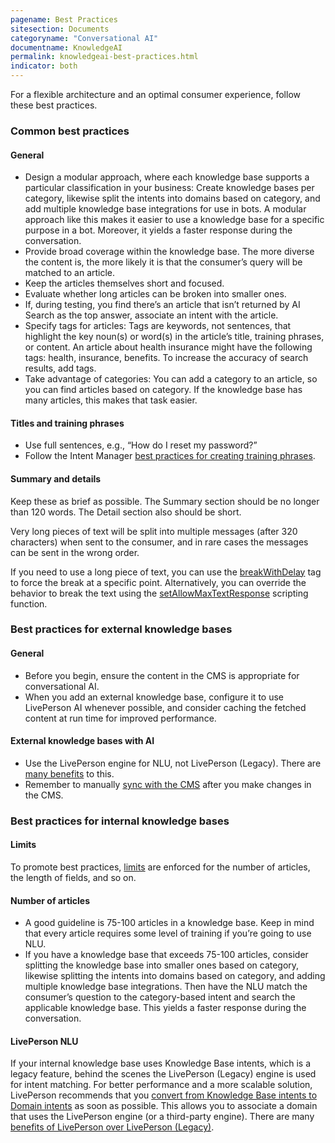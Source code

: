 ```yaml
---
pagename: Best Practices
sitesection: Documents
categoryname: "Conversational AI"
documentname: KnowledgeAI
permalink: knowledgeai-best-practices.html
indicator: both
---
```


For a flexible architecture and an optimal consumer experience, follow these best practices.

### Common best practices

#### General
* Design a modular approach, where each knowledge base supports a particular classification in your business: Create knowledge bases per category, likewise split the intents into domains based on category, and add multiple knowledge base integrations for use in bots. A modular approach like this makes it easier to use a knowledge base for a specific purpose in a bot. Moreover, it yields a faster response during the conversation.
* Provide broad coverage within the knowledge base. The more diverse the content is, the more likely it is that the consumer’s query will be matched to an article.
* Keep the articles themselves short and focused.
* Evaluate whether long articles can be broken into smaller ones.
* If, during testing, you find there’s an article that isn’t returned by AI Search as the top answer, associate an intent with the article.
* Specify tags for articles: Tags are keywords, not sentences, that highlight the key noun(s) or word(s) in the article’s title, training phrases, or content. An article about health insurance might have the following tags: health, insurance, benefits. To increase the accuracy of search results, add tags.
* Take advantage of categories: You can add a category to an article, so you can find articles based on category. If the knowledge base has many articles, this makes that task easier.

#### Titles and training phrases
* Use full sentences, e.g., “How do I reset my password?”
* Follow the Intent Manager [best practices for creating training phrases](intent-manager-best-practices.html#training-phrases).

#### Summary and details
Keep these as brief as possible. The Summary section should be no longer than 120 words. The Detail section also should be short.

Very long pieces of text will be split into multiple messages (after 320 characters) when sent to the consumer, and in rare cases the messages can be sent in the wrong order.

If you need to use a long piece of text, you can use the [breakWithDelay](conversation-builder-interactions-interaction-basics.html#break-point-within-a-large-block-of-text) tag to force the break at a specific point. Alternatively, you can override the behavior to break the text using the [setAllowMaxTextResponse](conversation-builder-scripting-functions-manage-conversation-flow.html#set-allow-max-text-response) scripting function.

### Best practices for external knowledge bases

#### General
* Before you begin, ensure the content in the CMS is appropriate for conversational AI.
* When you add an external knowledge base, configure it to use LivePerson AI whenever possible, and consider caching the fetched content at run time for improved performance.

#### External knowledge bases with AI
* Use the LivePerson engine for NLU, not LivePerson (Legacy). There are [many benefits](intent-manager-natural-language-understanding-liveperson-nlu-engine.html#benefits-of-liveperson-over-liveperson-legacy) to this.
* Remember to manually [sync with the CMS](knowledgeai-external-knowledge-bases-external-kbs-with-liveperson-ai.html#sync-with-the-cms) after you make changes in the CMS.

### Best practices for internal knowledge bases

#### Limits
To promote best practices, [limits](knowledgeai-limits.html) are enforced for the number of articles, the length of fields, and so on.

#### Number of articles
* A good guideline is 75-100 articles in a knowledge base. Keep in mind that every article requires some level of training if you’re going to use NLU.
* If you have a knowledge base that exceeds 75-100 articles, consider splitting the knowledge base into smaller ones based on category, likewise splitting the intents into domains based on category, and adding multiple knowledge base integrations. Then have the NLU match the consumer’s question to the category-based intent and search the applicable knowledge base. This yields a faster response during the conversation.

#### LivePerson NLU
If your internal knowledge base uses Knowledge Base intents, which is a legacy feature, behind the scenes the LivePerson (Legacy) engine is used for intent matching. For better performance and a more scalable solution, LivePerson recommends that you [convert from Knowledge Base intents to Domain intents](knowledgeai-internal-knowledge-bases-knowledge-bases.html#convert-knowledge-base-intents-to-domain-intents) as soon as possible. This allows you to associate a domain that uses the LivePerson engine (or a third-party engine). There are many [benefits of LivePerson over LivePerson (Legacy)](intent-manager-natural-language-understanding-liveperson-nlu-engine.html#benefits-of-liveperson-over-liveperson-legacy).
